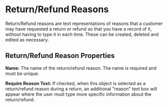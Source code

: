 # Return/Refund Reasons

Return/Refund reasons are text representations of reasons that a customer may have requested a return or refund so that you have a record of it, without having to type it in each time. These can be created, deleted and edited as necessary.

## Return/Refund Reason Properties

**Name:** The name of the return/refund reason. The name is required and must be unique.

**Require Reason Text:** If checked, when this object is selected as a return/refund reason during a return, an additional "reason" text box will appear where the user must type more specific information about the return/refund.